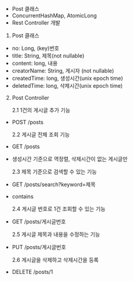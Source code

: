 - Post 클래스
- ConcurrentHashMap, AtomicLong
- Rest Controller 개발

1. Post 클래스

- no: Long, (key)번호
- title: String, 제목(not nullable)
- content: long, 내용
- creatorName: String, 게시자 (not nullable)
- createdTime: long, 생성시간(unix epoch time)
- deletedTime: long, 삭제시간(unix epoch time)

2. Post Controller

   2.1 1건의 게시글 추가 기능

- POST /posts

  2.2 게시글 전체 조회 기능

- GET /posts
- 생성시간 기준으로 역정렬, 삭제시간이 없는 게시글만

  2.3 제목 기준으로 검색할 수 있는 기능

- GET /posts/search?keyword=제목
- contains

  2.4 게시글 번호로 1건 조회할 수 있는 기능

- GET /posts/게시글번호

  2.5 게시글 제목과 내용을 수정하는 기능

- PUT /posts/게시글번호

  2.6 게시글을 삭제하고 삭제시간을 등록

- DELETE /posts/1
